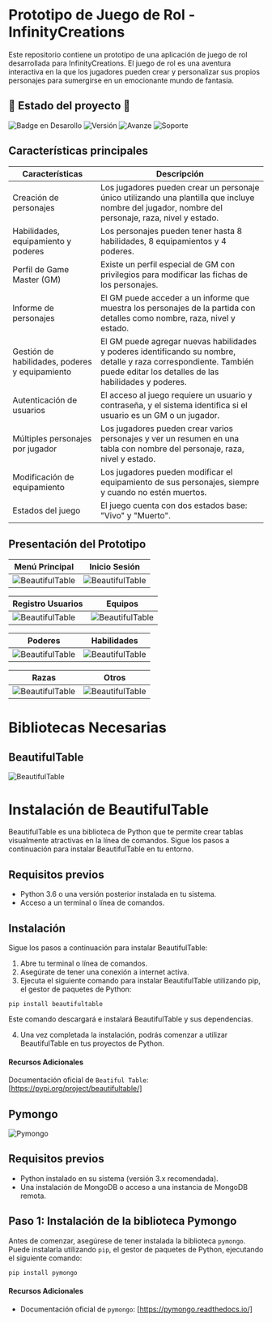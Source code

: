 # Prototipo de Juego de Rol - InfinityCreations

Este repositorio contiene un prototipo de una aplicación de juego de rol desarrollada para InfinityCreations. El juego de rol es una aventura interactiva en la que los jugadores pueden crear y personalizar sus propios personajes para sumergirse en un emocionante mundo de fantasía.

## 🚧 Estado del proyecto 🚧

![Badge en Desarollo](https://img.shields.io/badge/STATUS-EN%20DESAROLLO-green)
![Versión](https://img.shields.io/badge/Versi%C3%B3n-1.0.5-blue)
![Avanze](https://img.shields.io/badge/Porcentaje-30%25-green)
![Soporte](https://img.shields.io/badge/Soporte-Windows%7CMacOS%7CLinux-brightgreen)

## Características principales

|Características|Descripción|
|----------------------------------------------- | -------------------------------------------------------------------------------------------------------------------------------------------------------------------------- |
| Creación de personajes                         | Los jugadores pueden crear un personaje único utilizando una plantilla que incluye nombre del jugador, nombre del personaje, raza, nivel y estado.                        |
| Habilidades, equipamiento y poderes             | Los personajes pueden tener hasta 8 habilidades, 8 equipamientos y 4 poderes.                                                                                              |
| Perfil de Game Master (GM)                      | Existe un perfil especial de GM con privilegios para modificar las fichas de los personajes.                                                                               |
| Informe de personajes                           | El GM puede acceder a un informe que muestra los personajes de la partida con detalles como nombre, raza, nivel y estado.                                                  |
| Gestión de habilidades, poderes y equipamiento | El GM puede agregar nuevas habilidades y poderes identificando su nombre, detalle y raza correspondiente. También puede editar los detalles de las habilidades y poderes. |
| Autenticación de usuarios                      | El acceso al juego requiere un usuario y contraseña, y el sistema identifica si el usuario es un GM o un jugador.                                                         |
| Múltiples personajes por jugador               | Los jugadores pueden crear varios personajes y ver un resumen en una tabla con nombre del personaje, raza, nivel y estado.                                                 |
| Modificación de equipamiento                   | Los jugadores pueden modificar el equipamiento de sus personajes, siempre y cuando no estén muertos.                                                                      |
| Estados del juego                               | El juego cuenta con dos estados base: "Vivo" y "Muerto".                                                                                                                   |

## Presentación del Prototipo

|Menú Principal|Inicio Sesión|
|---------------|-----------|
|![BeautifulTable](https://i.imgur.com/QNA8FBG.png)|![BeautifulTable](https://i.imgur.com/QNA8FBG.png)|

|Registro Usuarios| Equipos|
|---------------|-----------|
|![BeautifulTable](https://i.imgur.com/QNA8FBG.png)|![BeautifulTable](https://i.imgur.com/QNA8FBG.png)|

|Poderes| Habilidades|
|---------------|-----------|
|![BeautifulTable](https://i.imgur.com/QNA8FBG.png)|![BeautifulTable](https://i.imgur.com/QNA8FBG.png)|

|Razas| Otros|
|---------------|-----------|
|![BeautifulTable](https://i.imgur.com/QNA8FBG.png)|![BeautifulTable](https://i.imgur.com/QNA8FBG.png)|
# Bibliotecas Necesarias

## __BeautifulTable__

![BeautifulTable](https://media.geeksforgeeks.org/wp-content/uploads/20200708051026/exampletable.PNG)

# Instalación de BeautifulTable

BeautifulTable es una biblioteca de Python que te permite crear tablas visualmente atractivas en la línea de comandos. Sigue los pasos a continuación para instalar BeautifulTable en tu entorno.

## Requisitos previos

- Python 3.6 o una versión posterior instalada en tu sistema.
- Acceso a un terminal o línea de comandos.

## Instalación

Sigue los pasos a continuación para instalar BeautifulTable:

1. Abre tu terminal o línea de comandos.
2. Asegúrate de tener una conexión a internet activa.
3. Ejecuta el siguiente comando para instalar BeautifulTable utilizando pip, el gestor de paquetes de Python:

```shell
pip install beautifultable
```

Este comando descargará e instalará BeautifulTable y sus dependencias.

4. Una vez completada la instalación, podrás comenzar a utilizar BeautifulTable en tus proyectos de Python.

#### Recursos Adicionales

Documentación oficial de `Beatiful Table`: [https://pypi.org/project/beautifultable/]

## Pymongo

![Pymongo](https://i.ytimg.com/vi/NVoeBH0uBHo/maxresdefault.jpg)

## Requisitos previos

- Python instalado en su sistema (versión 3.x recomendada).
- Una instalación de MongoDB o acceso a una instancia de MongoDB remota.

## Paso 1: Instalación de la biblioteca Pymongo

Antes de comenzar, asegúrese de tener instalada la biblioteca `pymongo`. Puede instalarla utilizando `pip`, el gestor de paquetes de Python, ejecutando el siguiente comando:

```python
pip install pymongo
```

#### Recursos Adicionales

- Documentación oficial de `pymongo`: [https://pymongo.readthedocs.io/]
